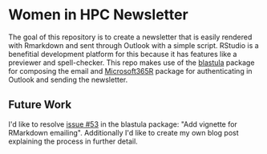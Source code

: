# Women in HPC Newsletter

The goal of this repository is to create a newsletter that is easily rendered with Rmarkdown and sent through Outlook with a simple script. RStudio is a benefitial development platform for this because it has features like a previewer and spell-checker. This repo makes use of the [blastula](https://pkgs.rstudio.com/blastula/index.html) package for composing the email and [Microsoft365R](https://github.com/Azure/Microsoft365R) package for authenticating in Outlook and sending the newsletter.

## Future Work
I'd like to resolve [issue #53](https://github.com/rstudio/blastula/issues/53) in the blastula package: "Add vignette for RMarkdown emailing". Additionally I'd like to create my own blog post explaining the process in further detail.